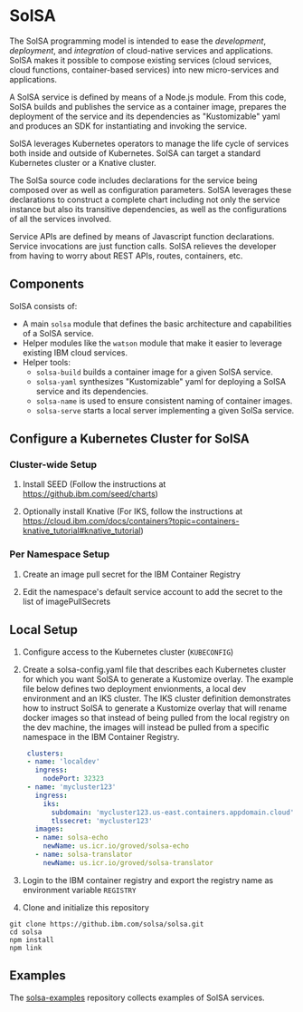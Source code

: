 # SolSA

The SolSA programming model is intended to ease the _development_, _deployment_,
and _integration_ of cloud-native services and applications. SolSA makes it
possible to compose existing services (cloud services, cloud functions,
container-based services) into new micro-services and applications.

A SolSA service is defined by means of a Node.js module. From this code, SolSA
builds and publishes the service as a container image, prepares the deployment
of the service and its dependencies as "Kustomizable" yaml and produces an SDK for
instantiating and invoking the service.

SolSA leverages Kubernetes operators to manage the life cycle of services both
inside and outside of Kubernetes. SolSA can target a standard Kubernetes cluster
or a Knative cluster.

The SolSa source code includes declarations for the service being composed over
as well as configuration parameters. SolSA leverages these declarations to
construct a complete chart including not only the service instance but also its
transitive dependencies, as well as the configurations of all the services
involved.

Service APIs are defined by means of Javascript function declarations. Service
invocations are just function calls. SolSA relieves the developer from having to
worry about REST APIs, routes, containers, etc.

## Components

SolSA consists of:
- A main `solsa` module that defines the basic architecture and capabilities of
  a SolSA service.
- Helper modules like the `watson` module that make it easier to leverage
  existing IBM cloud services.
- Helper tools:
  - `solsa-build` builds a container image for a given SolSA service.
  - `solsa-yaml` synthesizes "Kustomizable" yaml for deploying a SolSA
     service and its dependencies.
  - `solsa-name` is used to ensure consistent naming of container images.
  - `solsa-serve` starts a local server implementing a given SolSa service.

## Configure a Kubernetes Cluster for SolSA

### Cluster-wide Setup

1. Install SEED (Follow the instructions at https://github.ibm.com/seed/charts)

2. Optionally install Knative (For IKS, follow the instructions at
   https://cloud.ibm.com/docs/containers?topic=containers-knative_tutorial#knative_tutorial)

### Per Namespace Setup

1. Create an image pull secret for the IBM Container Registry

2. Edit the namespace's default service account to add the secret to the list of
   imagePullSecrets

## Local Setup

1. Configure access to the Kubernetes cluster (`KUBECONFIG`)

2. Create a solsa-config.yaml file that describes each Kubernetes cluster
   for which you want SolSA to generate a Kustomize overlay.
   The example file below defines two deployment envionments, a
   local dev environment and an IKS cluster. The IKS cluster definition
   demonstrates how to instruct SolSA to generate a Kustomize overlay that
   will rename docker images so that instead of being pulled from the local
   registry on the dev machine, the images will instead be pulled from a
   specific namespace in the IBM Container Registry.
   ```yaml
    clusters:
    - name: 'localdev'
      ingress:
        nodePort: 32323
    - name: 'mycluster123'
      ingress:
        iks:
          subdomain: 'mycluster123.us-east.containers.appdomain.cloud'
          tlssecret: 'mycluster123'
      images:
      - name: solsa-echo
        newName: us.icr.io/groved/solsa-echo
      - name: solsa-translator
        newName: us.icr.io/groved/solsa-translator
   ```

3. Login to the IBM container registry and export the registry name as
   environment variable `REGISTRY`

4. Clone and initialize this repository
```
git clone https://github.ibm.com/solsa/solsa.git
cd solsa
npm install
npm link
```

## Examples

The [solsa-examples](https://github.ibm.com/solsa/solsa-examples) repository
collects examples of SolSA services.
